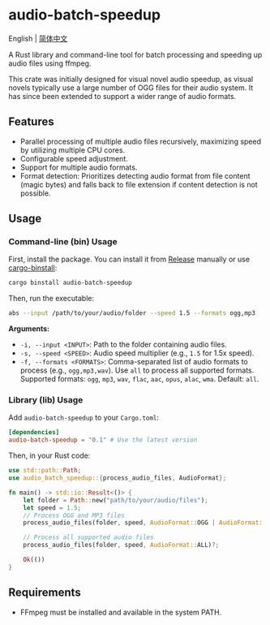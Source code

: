 # audio-batch-speedup

English | [简体中文](./README_zh-CN.md)

A Rust library and command-line tool for batch processing and speeding up audio files using ffmpeg.

This crate was initially designed for visual novel audio speedup, as visual novels typically use a large number of OGG files for their audio system. It has since been extended to support a wider range of audio formats.

## Features

- Parallel processing of multiple audio files recursively, maximizing speed by utilizing multiple CPU cores.
- Configurable speed adjustment.
- Support for multiple audio formats.
- Format detection: Prioritizes detecting audio format from file content (magic bytes) and falls back to file extension if content detection is not possible.

## Usage

### Command-line (bin) Usage

First, install the package. You can install it from [Release](https://github.com/lxl66566/audio-batch-speedup/releases) manually or use [cargo-binstall](https://github.com/cargo-bins/cargo-binstall):

```bash
cargo binstall audio-batch-speedup
```

Then, run the executable:

```bash
abs --input /path/to/your/audio/folder --speed 1.5 --formats ogg,mp3     # speed up all OGG and MP3 files in /path/to/your/audio/folder by 1.5x
```

**Arguments:**

- `-i, --input <INPUT>`: Path to the folder containing audio files.
- `-s, --speed <SPEED>`: Audio speed multiplier (e.g., `1.5` for 1.5x speed).
- `-f, --formats <FORMATS>`: Comma-separated list of audio formats to process (e.g., `ogg,mp3,wav`). Use `all` to process all supported formats.
  Supported formats: `ogg`, `mp3`, `wav`, `flac`, `aac`, `opus`, `alac`, `wma`.
  Default: `all`.

### Library (lib) Usage

Add `audio-batch-speedup` to your `Cargo.toml`:

```toml
[dependencies]
audio-batch-speedup = "0.1" # Use the latest version
```

Then, in your Rust code:

```rust
use std::path::Path;
use audio_batch_speedup::{process_audio_files, AudioFormat};

fn main() -> std::io::Result<()> {
    let folder = Path::new("path/to/your/audio/files");
    let speed = 1.5;
    // Process OGG and MP3 files
    process_audio_files(folder, speed, AudioFormat::OGG | AudioFormat::MP3)?;

    // Process all supported audio files
    process_audio_files(folder, speed, AudioFormat::ALL)?;

    Ok(())
}
```

## Requirements

- FFmpeg must be installed and available in the system PATH.
